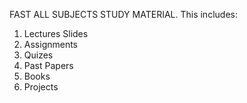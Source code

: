 FAST ALL SUBJECTS STUDY MATERIAL.
This  includes:

1) Lectures Slides
2) Assignments
3) Quizes
4) Past Papers
5) Books
6) Projects
